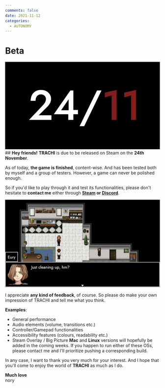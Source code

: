 ```yaml
---
comments: false
date: 2021-11-12
categories:
  - AUTONOMY
---
```


# Beta

![](../../../../../assets/blog/images/steam/2021/142f105c474e079a271131b1eea418a77fe60072.png)## **Hey friends!**
**TRACHI** is due to be released on Steam on the **24th November**.

As of today, **the game is finished**, content-wise. And has been tested both by myself and a group of testers. However, a game can never be polished enough. 

So if you'd like to play through it and test its functionalities, please don't hesitate to **contact me** either through **[Steam](https://steamcommunity.com/id/norygami/) or [Discord](https://discord.gg/DyYx8zN6qq)**.

![](../../../../../assets/blog/images/steam/2021/9f15ff1a4b0ff8075d898d23744715a5e37b27a1.png)

I appreciate **any kind of feedback**, of course. So please do make your own impression of TRACHI and tell me what you think. 

**Examples**:
- General performance
- Audio elements (volume, transitions etc.)
- Controller/Gamepad functionalities
- Accessibility features (colours, readability etc.)
- Steam Overlay / Big Picture
**Mac** and **Linux** versions will hopefully be added in the coming weeks. If you happen to run either of these OSs, please contact me and I'll prioritize pushing a corresponding build.

In any case, I want to thank you very much for your interest. And I hope that you'll come to enjoy the world of **TRACHI** as much as I do.

**Much love**  
nory

